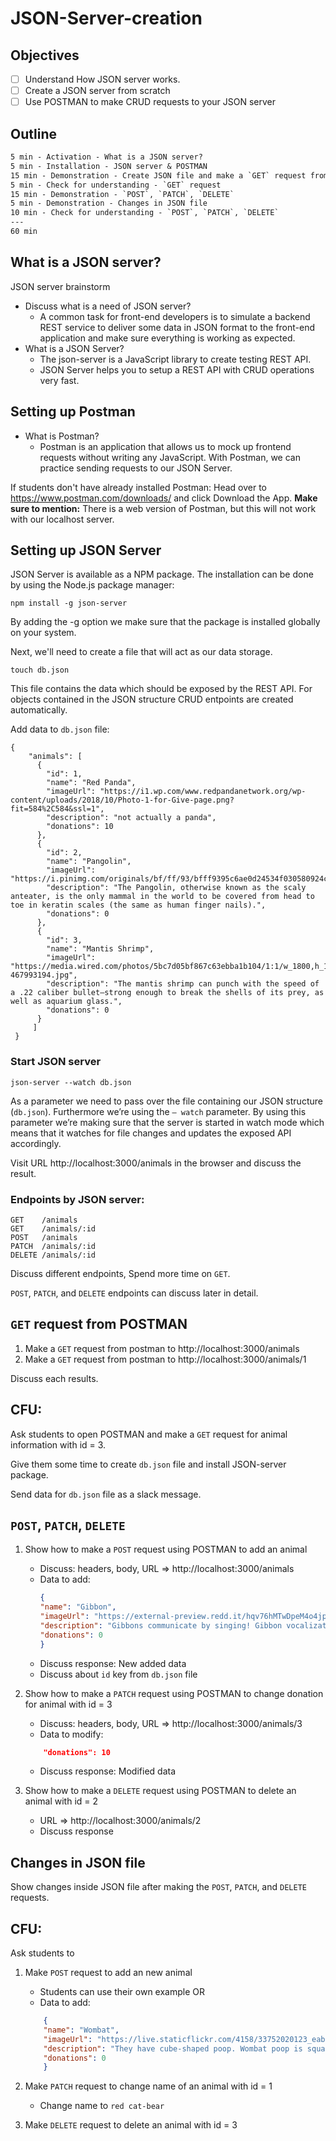 # JSON-Server-creation

## Objectives
- [ ] Understand How JSON server works.
- [ ] Create a JSON server from scratch
- [ ] Use POSTMAN to make CRUD requests to your JSON server

## Outline

```txt
5 min - Activation - What is a JSON server?
5 min - Installation - JSON server & POSTMAN
15 min - Demonstration - Create JSON file and make a `GET` request from POSTMAN
5 min - Check for understanding - `GET` request
15 min - Demonstration - `POST`, `PATCH`, `DELETE`
5 min - Demonstration - Changes in JSON file
10 min - Check for understanding - `POST`, `PATCH`, `DELETE`
---
60 min
```

## What is a JSON server?

JSON server brainstorm

* Discuss what is a need of JSON server?
    * A common task for front-end developers is to simulate a backend REST service to deliver some data in JSON format to the front-end application and make sure everything is working as expected.
* What is a JSON Server?
    * The json-server is a JavaScript library to create testing REST API.
    * JSON Server helps you to setup a REST API with CRUD operations very fast.

## Setting up Postman

* What is Postman?
    * Postman is an application that allows us to mock up frontend requests without writing any JavaScript. With Postman, we can practice sending requests to our JSON Server.

If students don't have already installed Postman: Head over to https://www.postman.com/downloads/ and click Download the App. **Make sure to mention:** There is a web version of Postman, but this will not work with our localhost server.

## Setting up JSON Server
JSON Server is available as a NPM package. The installation can be done by using the Node.js package manager:

`npm install -g json-server`

By adding the -g option we make sure that the package is installed globally on your system.

Next, we'll need to create a file that will act as our data storage.

`touch db.json`

This file contains the data which should be exposed by the REST API. For objects contained in the JSON structure CRUD entpoints are created automatically.

Add data to `db.json` file:

```json=
{
    "animals": [
      {
        "id": 1,
        "name": "Red Panda",
        "imageUrl": "https://i1.wp.com/www.redpandanetwork.org/wp-content/uploads/2018/10/Photo-1-for-Give-page.png?fit=584%2C584&ssl=1",
        "description": "not actually a panda",
        "donations": 10
      },
      {
        "id": 2,
        "name": "Pangolin",
        "imageUrl": "https://i.pinimg.com/originals/bf/ff/93/bfff9395c6ae0d24534f030580924c7e.jpg",
        "description": "The Pangolin, otherwise known as the scaly anteater, is the only mammal in the world to be covered from head to toe in keratin scales (the same as human finger nails).",
        "donations": 0
      },
      {
        "id": 3,
        "name": "Mantis Shrimp",
        "imageUrl": "https://media.wired.com/photos/5bc7d05bf867c63ebba1b104/1:1/w_1800,h_1800,c_limit/mantisshrimp-467993194.jpg",
        "description": "The mantis shrimp can punch with the speed of a .22 caliber bullet—strong enough to break the shells of its prey, as well as aquarium glass.",
        "donations": 0
      }
     ]
 }
```

### Start JSON server

`json-server --watch db.json`

As a parameter we need to pass over the file containing our JSON structure (`db.json`). Furthermore we’re using the `— watch` parameter. By using this parameter we’re making sure that the server is started in watch mode which means that it watches for file changes and updates the exposed API accordingly.

Visit URL http://localhost:3000/animals in the browser and discuss the result.

### Endpoints by JSON server:

```
GET    /animals
GET    /animals/:id
POST   /animals
PATCH  /animals/:id
DELETE /animals/:id
```

Discuss different endpoints, Spend more time on `GET`. 

`POST`, `PATCH`, and `DELETE` endpoints can discuss later in detail. 


## `GET` request from POSTMAN

1. Make a `GET` request from postman to http://localhost:3000/animals
2. Make a `GET` request from postman to http://localhost:3000/animals/1

Discuss each results.

## CFU:

Ask students to open POSTMAN and make a `GET` request for animal information with id = 3.

Give them some time to create `db.json` file and install JSON-server package.

Send data for `db.json` file as a slack message.

## `POST`, `PATCH`, `DELETE`

1. Show how to make a `POST` request using POSTMAN to add an animal
    * Discuss: headers, body, URL => http://localhost:3000/animals
    * Data to add:
        ```json
        {
        "name": "Gibbon",
        "imageUrl": "https://external-preview.redd.it/hqv76hMTwDpeM4o4jp55PIUuBCwTq5T66zy_0MJiVv8.jpg?auto=webp&s=36c0ae0727537b4a01c42cc32d37770f5b25e3e9",
        "description": "Gibbons communicate by singing! Gibbon vocalizations are often referred to as song because of the way they modulate their pitch. Gibbons sing alone and in duets and they start each day by singing at sunrise.",
        "donations": 0
      }
        ```
    * Discuss response: New added data
    * Discuss about `id` key from `db.json` file
    
2. Show how to make a `PATCH` request using POSTMAN to change donation for animal with id = 3
    * Discuss: headers, body, URL => http://localhost:3000/animals/3
    * Data to modify:
    ```json
        "donations": 10
    ```
    * Discuss response: Modified data

3. Show how to make a `DELETE` request using POSTMAN to delete an animal with id = 2
    * URL => http://localhost:3000/animals/2
    * Discuss response

## Changes in JSON file

Show changes inside JSON file after making the `POST`, `PATCH`, and `DELETE` requests.

## CFU:

Ask students to

1. Make `POST` request to add an new animal
    * Students can use their own example OR
    * Data to add:
    ```json
        {
        "name": "Wombat",
        "imageUrl": "https://live.staticflickr.com/4158/33752020123_eab52e719d_b.jpg",
        "description": "They have cube-shaped poop. Wombat poop is square. They mark their territories by defecating, and it's thought that the shape of their poop keeps it from rolling away.",
        "donations": 0
        }
    ```
2. Make `PATCH` request to change name of an animal with id = 1
    * Change name to `red cat-bear`

3. Make `DELETE` request to delete an animal with id = 3